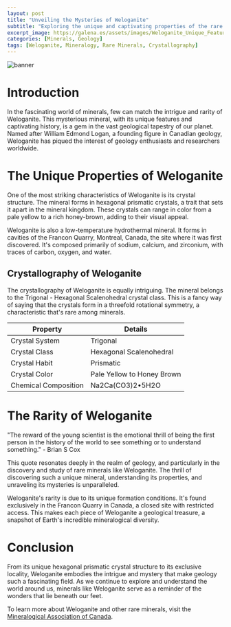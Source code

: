 ```yaml
---
layout: post
title: "Unveiling the Mysteries of Weloganite"
subtitle: "Exploring the unique and captivating properties of the rare mineral Weloganite."
excerpt_image: https://galena.es/assets/images/Weloganite_Unique_Features.png
categories: [Minerals, Geology]
tags: [Weloganite, Mineralogy, Rare Minerals, Crystallography]
---
```


![banner](https://galena.es/assets/images/Weloganite_Unique_Features.png "Close-up image of Weloganite crystals showcasing their unique hexagonal structure and vibrant color variations, highlighting the mineral's rare properties and geological significance for enthusiasts and educators.")

# Introduction

In the fascinating world of minerals, few can match the intrigue and rarity of Weloganite. This mysterious mineral, with its unique features and captivating history, is a gem in the vast geological tapestry of our planet. Named after William Edmond Logan, a founding figure in Canadian geology, Weloganite has piqued the interest of geology enthusiasts and researchers worldwide.

# The Unique Properties of Weloganite

One of the most striking characteristics of Weloganite is its crystal structure. The mineral forms in hexagonal prismatic crystals, a trait that sets it apart in the mineral kingdom. These crystals can range in color from a pale yellow to a rich honey-brown, adding to their visual appeal.

Weloganite is also a low-temperature hydrothermal mineral. It forms in cavities of the Francon Quarry, Montreal, Canada, the site where it was first discovered. It's composed primarily of sodium, calcium, and zirconium, with traces of carbon, oxygen, and water.

## Crystallography of Weloganite

The crystallography of Weloganite is equally intriguing. The mineral belongs to the Trigonal - Hexagonal Scalenohedral crystal class. This is a fancy way of saying that the crystals form in a threefold rotational symmetry, a characteristic that's rare among minerals.

| Property | Details |
| --- | --- |
| Crystal System | Trigonal |
| Crystal Class | Hexagonal Scalenohedral |
| Crystal Habit | Prismatic |
| Crystal Color | Pale Yellow to Honey Brown |
| Chemical Composition | Na2Ca(CO3)2•5H2O |

# The Rarity of Weloganite

"The reward of the young scientist is the emotional thrill of being the first person in the history of the world to see something or to understand something." - Brian S Cox

This quote resonates deeply in the realm of geology, and particularly in the discovery and study of rare minerals like Weloganite. The thrill of discovering such a unique mineral, understanding its properties, and unraveling its mysteries is unparalleled.

Weloganite's rarity is due to its unique formation conditions. It's found exclusively in the Francon Quarry in Canada, a closed site with restricted access. This makes each piece of Weloganite a geological treasure, a snapshot of Earth's incredible mineralogical diversity.

# Conclusion

From its unique hexagonal prismatic crystal structure to its exclusive locality, Weloganite embodies the intrigue and mystery that make geology such a fascinating field. As we continue to explore and understand the world around us, minerals like Weloganite serve as a reminder of the wonders that lie beneath our feet.

To learn more about Weloganite and other rare minerals, visit the [Mineralogical Association of Canada](http://www.mineralogicalassociation.ca/).